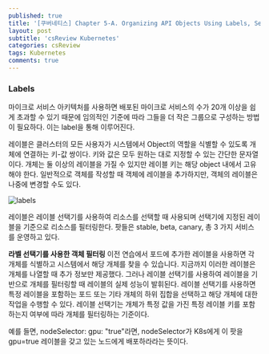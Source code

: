 ```yaml
---
published: true
title: '[쿠버네티스] Chapter 5-A. Organizing API Objects Using Labels, Selectors, and Namespaces'
layout: post
subtitle: 'csReview Kubernetes'
categories: csReview
tags: Kubernetes
comments: true
---
```


### Labels
마이크로 서비스 아키텍처를 사용하면 배포된 마이크로 서비스의 수가 20개 이상을 쉽게 초과할 수 있기 때문에 임의적인 기준에 따라 그들을 더 작은 그룹으로 구성하는 방법이 필요하다. 이는 label을 통해 이루어진다.

레이블은 클러스터의 모든 사용자가 시스템에서 Object의 역할을 식별할 수 있도록 개체에 연결하는 키-값 쌍이다. 키와 값은 모두 원하는 대로 지정할 수 있는 간단한 문자열이다. 개체는 둘 이상의 레이블을 가질 수 있지만 레이블 키는 해당 object 내에서 고유해야 한다. 일반적으로 객체를 작성할 때 객체에 레이블을 추가하지만, 객체의 레이블은 나중에 변경할 수도 있다.

![labels](https://sundongkim-dev.github.io/assets/img/kubernetes/labels.png)

레이블은 레이블 선택기를 사용하여 리소스를 선택할 때 사용되며 선택기에 지정된 레이블을 기준으로 리소스를 필터링한다.
팟들은 stable, beta, canary, 총 3 가지 서비스를 운영하고 있다.

**라벨 선택기를 사용한 객체 필터링**
이전 연습에서 포드에 추가한 레이블을 사용하면 각 개체를 식별하고 시스템에서 해당 개체를 찾을 수 있습니다. 지금까지 이러한 레이블은 개체를 나열할 때 추가 정보만 제공했다. 그러나 레이블 선택기를 사용하여 레이블을 기반으로 개체를 필터링할 때 레이블의 실제 성능이 발휘된다. 레이블 선택기를 사용하면 특정 레이블을 포함하는 포드 또는 기타 개체의 하위 집합을 선택하고 해당 개체에 대한 작업을 수행할 수 있다. 레이블 선택기는 개체가 특정 값을 가진 특정 레이블 키를 포함하는지 여부에 따라 개체를 필터링하는 기준이다.

예를 들면, nodeSelector: gpu: "true"라면, nodeSelector가 K8s에게 이 팟을 gpu=true 레이블을 갖고 있는 노드에게 배포하라라는 뜻이다.
